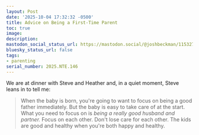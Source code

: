 ```yaml
---
layout: Post
date: '2025-10-04 17:32:32 -0500'
title: Advice on Being a First-Time Parent
toc: true
image:
description:
mastodon_social_status_url: https://mastodon.social/@joshbeckman/115327731900796612
bluesky_status_url: false
tags:
- parenting
serial_number: 2025.NTE.146
---
```

We are at dinner with Steve and Heather and, in a quiet moment, Steve leans in to tell me:

> When the baby is born, you're going to want to focus on being a good father immediately. But the baby is easy to take care of at the start. What you need to focus on is *being a really good husband and partner.* Focus on each other. Don't lose care for each other. The kids are good and healthy when you're both happy and healthy.
